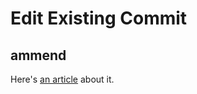 # Edit Existing Commit

## ammend

Here's [an article](https://medium.com/@igor_marques/git-basics-adding-more-changes-to-your-last-commit-1629344cb9a8) about it.



